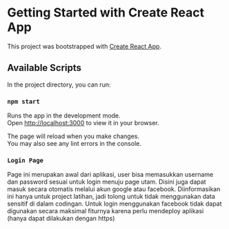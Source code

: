 # Getting Started with Create React App

This project was bootstrapped with [Create React App](https://github.com/facebook/create-react-app).

## Available Scripts

In the project directory, you can run:

### `npm start`

Runs the app in the development mode.\
Open [http://localhost:3000](http://localhost:3000) to view it in your browser.

The page will reload when you make changes.\
You may also see any lint errors in the console.

### `Login Page`

Page ini merupakan awal dari aplikasi, user bisa memasukkan username dan password sesuai untuk login menuju page utam.
Disini juga dapat masuk secara otomatis melalui akun google atau facebook. Diinformasikan ini hanya untuk project latihan, jadi tolong untuk tidak menggunakan data sensitif di dalam codingan. Untuk login menggunakan facebook tidak dapat digunakan secara maksimal fiturnya karena perlu mendeploy aplikasi (hanya dapat dilakukan dengan https)



